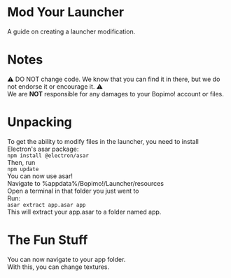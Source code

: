 # Mod Your Launcher
A guide on creating a launcher modification.
# Notes
⚠️ DO NOT change code. We know that you can find it in there, but we do not endorse it or encourage it. ⚠️
<br>
We are **NOT** responsible for any damages to your Bopimo! account or files.
# Unpacking
To get the ability to modify files in the launcher, you need to install Electron's asar package:
<br>
```npm install @electron/asar```
<br>
Then, run
<br>
```npm update```
<br>
You can now use asar!
<br>
Navigate to %appdata%/Bopimo!/Launcher/resources
<br>
Open a terminal in that folder you just went to
<br>
Run:
<br>
```asar extract app.asar app```
<br>
This will extract your app.asar to a folder named app.
# The Fun Stuff
You can now navigate to your app folder.
<br>
With this, you can change textures.
